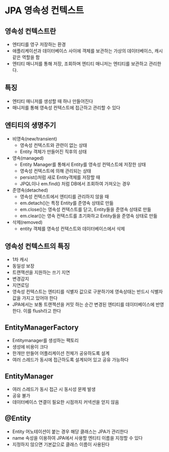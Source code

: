 # JPA 영속성 컨텍스트
## 영속성 컨텍스트란
- 엔티티를 영구 저장하는 환경
- 애플리케이션과 데이터베이스 사이에 객체를 보관하는 가상의 데이터베이스, 캐시 같은 역할을 함
- 엔티티 매니저를 통해 저장, 조회하며 엔티티 매니저는 엔티티를 보관하고 관리한다.
## 특징
- 엔티티 매니저를 생성할 때 하나 만들어진다
- 매니저를 통해 영속성 컨텍스트에 접근하고 관리할 수 있다
## 엔티티의 생명주기
- 비영속(new/transient)
	- 영속성 컨텍스트와 관련이 없는 상태
	- Entity 객체가 만들어진 직후의 상태
- 영속(managed)
	- Entity Manager를 통해서 Entity를 영속성 컨텍스트에 저장한 상태
	- 영속성 컨텍스트에 의해 관리되는 상태
	- persist()처럼 새로 Entity객체를 저장할 때
	- JPQL이나 em.find() 처럼 DB에서 조회하여 가져오는 경우
- 준영속(detached)
	- 영속성 컨텍스트에서 엔티티를 관리하지 않을 때
	- em.detach()는 특정 Entity를 준영속 상태로 만듦
	- em.close()는 영속성 컨텍스트를 닫고, Entity들을 준영속 상태로 만듦
	- em.clear()는 영속 컨텍스트를 초기화하고 Entity들을 준영속 상태로 만듦
- 삭제(removed)
	- entity 객체를 영속성 컨텍스트와 데이터베이스에서 삭제
## 영속성 컨텍스트의 특징
- 1차 캐시
- 동일성 보장
- 트랜잭션을 지원하는 쓰기 지연
- 변경감지
- 지연로딩
- 영속성 컨텍스트는 엔티티를 식별자 값으로 구분하기에 영속상태는 반드시 식별자값을 가지고 있어야 한다
- JPA에서는 보통 트랜젝션을 커밋 하는 순간 변경된 엔티티를 데이터베이스에 반영한다. 이를 flush라고 한다
## EntityManagerFactory
- Entitymanager를 생성하는 팩토리
- 생성에 비용이 크다
- 한개만 만들어 어플리케이션 전체가 공유하도록 설계
- 여러 스레드가 동시에 접근하도록 설계되어 있고 공유 가능하다
## EntityManager
- 여러 스레드가 동시 접근 시 동시성 문제 발생
- 공유 불가
- 데이터베이스 연결이 필요한 시점까지 커넥션을 얻지 않음
## @Entity
- Entity 어노테이션이 붙는 경우 해당 클래스는 JPA가 관리한다
- name 속성을 이용하여 JPA에서 사용할 엔티티 이름을 지정할 수 있다
- 지정하지 않으면 기본값으로 클래스 이름이 사용된다